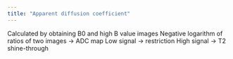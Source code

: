 ```yaml
---
title: "Apparent diffusion coefficient"
---
```

Calculated by obtaining B0 and high B value images
Negative logarithm of ratios of two images -&gt; ADC map
Low signal -&gt; restriction
High signal -&gt; T2 shine-through

